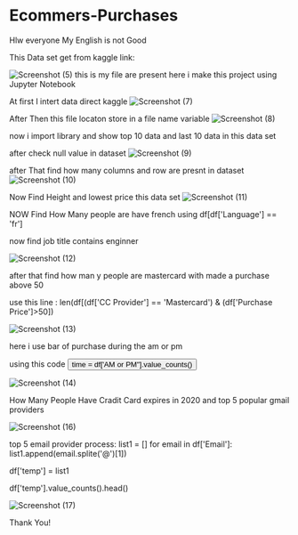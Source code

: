 # Ecommers-Purchases

Hlw everyone My English is not Good 

This Data set get from kaggle 
link:

![Screenshot (5)](https://user-images.githubusercontent.com/107715043/230179346-a25d8f75-6334-4bb7-bb8a-69d42fc24685.png)
this is my file are present here i make this project using Jupyter Notebook


At first  I intert data direct kaggle 
![Screenshot (7)](https://user-images.githubusercontent.com/107715043/230179561-1c59d13f-173a-4975-95f6-13e3c653ebd8.png)

After Then this file locaton store in  a file name variable ![Screenshot (8)](https://user-images.githubusercontent.com/107715043/230179752-92f2615e-a8e4-4c76-ba8d-268e0ca2449c.png)

now i import library and show top 10 data and last 10 data in this data set




after check null value in dataset
![Screenshot (9)](https://user-images.githubusercontent.com/107715043/230180702-eb693292-696f-437b-95c3-f65199869e91.png)


after That find how many columns and row are presnt in dataset
![Screenshot (10)](https://user-images.githubusercontent.com/107715043/230180914-42c9a8f2-d249-4995-9131-473e2390489f.png)

Now Find Height and lowest price this data set
![Screenshot (11)](https://user-images.githubusercontent.com/107715043/230183598-a6d18c83-0885-4484-b8a5-8e8a598b4378.png)

NOW Find How Many people are have french using df[df['Language'] == 'fr']


now find job title contains enginner




![Screenshot (12)](https://user-images.githubusercontent.com/107715043/230184024-57f3a725-ddfa-4843-ade7-aaa42b4757fa.png)

after that find how man y people are mastercard with made a purchase above 50

 use this line : len(df[(df['CC Provider'] == 'Mastercard') & (df['Purchase Price']>50])


![Screenshot (13)](https://user-images.githubusercontent.com/107715043/230184740-c4632a33-31af-4d35-9129-186cf21a9456.png)



here i use bar of purchase during the am or pm 

using this code
<button> time = df['AM or PM"].value_counts() </button>

![Screenshot (14)](https://user-images.githubusercontent.com/107715043/230184905-c250aaa2-ec39-485e-b321-0ef0b58a10e9.png)


How Many People Have Cradit Card expires in 2020
and top  5 popular gmail providers


![Screenshot (16)](https://user-images.githubusercontent.com/107715043/230185619-d4881482-eecb-4924-908c-d235bb325614.png)


top 5 email provider  process:
 list1 = []
 for email in df['Email']:
     list1.append(email.splite('@')[1])
 
 
 df['temp'] = list1
 
 
 df['temp'].value_counts().head()
 
 
 ![Screenshot (17)](https://user-images.githubusercontent.com/107715043/230186474-3cdf547d-605d-405e-95c4-36dcd3b6323c.png)


Thank You!
